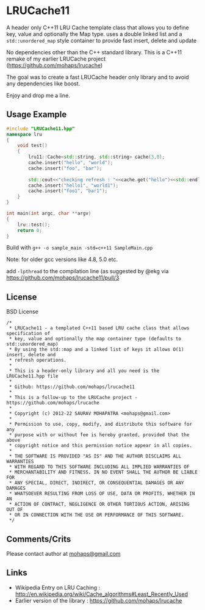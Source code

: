LRUCache11
==========

A header only C++11 LRU Cache template class that allows you to define key, value and optionally the Map type. uses a double linked list and a ```std::unordered_map``` style container to provide fast insert, delete and update

No dependencies other than the C++ standard library. This is a C++11 remake of my earlier LRUCache project (https://github.com/mohaps/lrucache)

The goal was to create a fast LRUCache header only library and to avoid any dependencies like boost.

Enjoy and drop me a line.


Usage Example
---------------
```cpp
#include "LRUCache11.hpp"
namespace lru
{
	void test()
	{
		lru11::Cache<std::string, std::string> cache(3,0);
		cache.insert("hello", "world");
		cache.insert("foo", "bar");
		
		std::cout<<"checking refresh : "<<cache.get("hello")<<std::endl;
		cache.insert("hello1", "world1");
		cache.insert("foo1", "bar1");
	}
}

int main(int argc, char **argv)
{
	lru::test();
	return 0;
}
```

Build with ```g++ -o sample_main -std=c++11 SampleMain.cpp```

Note: for older gcc versions like 4.8, 5.0 etc.

add ```-lpthread``` to the compilation line (as suggested by @ekg via https://github.com/mohaps/lrucache11/pull/3


License
-------

BSD License

```
/*
 * LRUCache11 - a templated C++11 based LRU cache class that allows specification of
 * key, value and optionally the map container type (defaults to std::unordered_map)
 * By using the std::map and a linked list of keys it allows O(1) insert, delete and
 * refresh operations.
 *
 * This is a header-only library and all you need is the LRUCache11.hpp file
 *
 * Github: https://github.com/mohaps/lrucache11
 *
 * This is a follow-up to the LRUCache project - https://github.com/mohaps/lrucache
 *
 * Copyright (c) 2012-22 SAURAV MOHAPATRA <mohaps@gmail.com>
 *
 * Permission to use, copy, modify, and distribute this software for any
 * purpose with or without fee is hereby granted, provided that the above
 * copyright notice and this permission notice appear in all copies.
 *
 * THE SOFTWARE IS PROVIDED "AS IS" AND THE AUTHOR DISCLAIMS ALL WARRANTIES
 * WITH REGARD TO THIS SOFTWARE INCLUDING ALL IMPLIED WARRANTIES OF
 * MERCHANTABILITY AND FITNESS. IN NO EVENT SHALL THE AUTHOR BE LIABLE FOR
 * ANY SPECIAL, DIRECT, INDIRECT, OR CONSEQUENTIAL DAMAGES OR ANY DAMAGES
 * WHATSOEVER RESULTING FROM LOSS OF USE, DATA OR PROFITS, WHETHER IN AN
 * ACTION OF CONTRACT, NEGLIGENCE OR OTHER TORTIOUS ACTION, ARISING OUT OF
 * OR IN CONNECTION WITH THE USE OR PERFORMANCE OF THIS SOFTWARE.
 */
```


Comments/Crits
---------------

Please contact author at mohaps@gmail.com

Links
--------
* Wikipedia Entry on LRU Caching : http://en.wikipedia.org/wiki/Cache_algorithms#Least_Recently_Used
* Earlier version of the library : https://github.com/mohaps/lrucache
